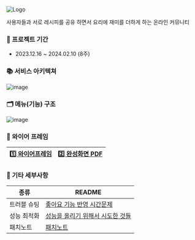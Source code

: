 ![Logo](https://github.com/inseongei/matnam/assets/87432361/1a44b836-81a6-47b4-b8a1-e5ecb39234a3)

사용자들과 서로 레시피를 공유 하면서 요리에 재미를 더하게 하는 온라인 커뮤니티

### 📅 프로젝트 기간
- 2023.12.16 ~ 2024.02.10 (8주)

### 📚 서비스 아키텍쳐
![image](https://github.com/inseongei/matnam/assets/87432361/0fe0e704-f42e-4866-ba04-f4d7f2efa955)

### 🗂️ 메뉴(기능) 구조
![image](https://github.com/inseongei/matnam/assets/87432361/52162bd8-e5ab-4309-89a3-5c65bc142830)

### 🎨 와이어 프레임
|  [1️⃣ 와이어프레임](https://app.eraser.io/workspace/i2vl58SWRuURS9lKBteq) |  [2️⃣ 완성화면 PDF](https://github.com/inseongei/matnam/files/14157085/default.pdf)|
| ------ | ------ |

### 🔢 기타 세부사항
| 종류 | README |
| ------ | ------ |
| 트러블 슈팅 | [좋아요 기능 반영 시간문제](https://github.com/inseongei/matnam/wiki/%EC%A2%8B%EC%95%84%EC%9A%94-%EA%B8%B0%EB%8A%A5-%EB%B0%98%EC%98%81-%EC%8B%9C%EA%B0%84%EB%AC%B8%EC%A0%9C) |
| 성능 최적화 | [성능을 올리기 위해서 시도한 것들](https://github.com/inseongei/matnam/wiki/%EC%84%B1%EB%8A%A5%EC%9D%84-%EC%98%AC%EB%A6%AC%EA%B8%B0-%EC%9C%84%ED%95%B4%EC%84%9C-%EC%8B%9C%EB%8F%84%ED%95%9C-%EA%B2%83%EB%93%A4) |
| 패치노트 | [패치노트](https://github.com/inseongei/matnam/wiki/%EB%A6%B4%EB%A6%AC%EC%A6%88-%EB%85%B8%ED%8A%B8)|
